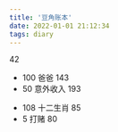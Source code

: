 ```yaml
---
title: '豆角账本'
date: 2022-01-01 21:12:34
tags: diary
---
```


  42
+ 100 爸爸  143
+ 50 意外收入 193
- 108 十二生肖 85
- 5 打赌 80
